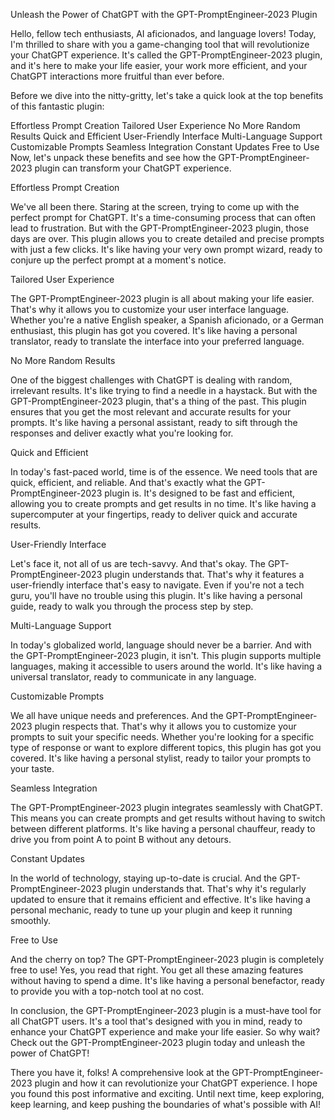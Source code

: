 Unleash the Power of ChatGPT with the GPT-PromptEngineer-2023 Plugin

Hello, fellow tech enthusiasts, AI aficionados, and language lovers! Today, I'm thrilled to share with you a game-changing tool that will revolutionize your ChatGPT experience. It's called the GPT-PromptEngineer-2023 plugin, and it's here to make your life easier, your work more efficient, and your ChatGPT interactions more fruitful than ever before.

Before we dive into the nitty-gritty, let's take a quick look at the top benefits of this fantastic plugin:

Effortless Prompt Creation
Tailored User Experience
No More Random Results
Quick and Efficient
User-Friendly Interface
Multi-Language Support
Customizable Prompts
Seamless Integration
Constant Updates
Free to Use
Now, let's unpack these benefits and see how the GPT-PromptEngineer-2023 plugin can transform your ChatGPT experience.

Effortless Prompt Creation

We've all been there. Staring at the screen, trying to come up with the perfect prompt for ChatGPT. It's a time-consuming process that can often lead to frustration. But with the GPT-PromptEngineer-2023 plugin, those days are over. This plugin allows you to create detailed and precise prompts with just a few clicks. It's like having your very own prompt wizard, ready to conjure up the perfect prompt at a moment's notice.

Tailored User Experience

The GPT-PromptEngineer-2023 plugin is all about making your life easier. That's why it allows you to customize your user interface language. Whether you're a native English speaker, a Spanish aficionado, or a German enthusiast, this plugin has got you covered. It's like having a personal translator, ready to translate the interface into your preferred language.

No More Random Results

One of the biggest challenges with ChatGPT is dealing with random, irrelevant results. It's like trying to find a needle in a haystack. But with the GPT-PromptEngineer-2023 plugin, that's a thing of the past. This plugin ensures that you get the most relevant and accurate results for your prompts. It's like having a personal assistant, ready to sift through the responses and deliver exactly what you're looking for.

Quick and Efficient

In today's fast-paced world, time is of the essence. We need tools that are quick, efficient, and reliable. And that's exactly what the GPT-PromptEngineer-2023 plugin is. It's designed to be fast and efficient, allowing you to create prompts and get results in no time. It's like having a supercomputer at your fingertips, ready to deliver quick and accurate results.

User-Friendly Interface

Let's face it, not all of us are tech-savvy. And that's okay. The GPT-PromptEngineer-2023 plugin understands that. That's why it features a user-friendly interface that's easy to navigate. Even if you're not a tech guru, you'll have no trouble using this plugin. It's like having a personal guide, ready to walk you through the process step by step.

Multi-Language Support

In today's globalized world, language should never be a barrier. And with the GPT-PromptEngineer-2023 plugin, it isn't. This plugin supports multiple languages, making it accessible to users around the world. It's like having a universal translator, ready to communicate in any language.

Customizable Prompts

We all have unique needs and preferences. And the GPT-PromptEngineer-2023 plugin respects that. That's why it allows you to customize your prompts to suit your specific needs. Whether you're looking for a specific type of response or want to explore different topics, this plugin has got you covered. It's like having a personal stylist, ready to tailor your prompts to your taste.

Seamless Integration

The GPT-PromptEngineer-2023 plugin integrates seamlessly with ChatGPT. This means you can create prompts and get results without having to switch between different platforms. It's like having a personal chauffeur, ready to drive you from point A to point B without any detours.

Constant Updates

In the world of technology, staying up-to-date is crucial. And the GPT-PromptEngineer-2023 plugin understands that. That's why it's regularly updated to ensure that it remains efficient and effective. It's like having a personal mechanic, ready to tune up your plugin and keep it running smoothly.

Free to Use

And the cherry on top? The GPT-PromptEngineer-2023 plugin is completely free to use! Yes, you read that right. You get all these amazing features without having to spend a dime. It's like having a personal benefactor, ready to provide you with a top-notch tool at no cost.

In conclusion, the GPT-PromptEngineer-2023 plugin is a must-have tool for all ChatGPT users. It's a tool that's designed with you in mind, ready to enhance your ChatGPT experience and make your life easier. So why wait? Check out the GPT-PromptEngineer-2023 plugin today and unleash the power of ChatGPT!

There you have it, folks! A comprehensive look at the GPT-PromptEngineer-2023 plugin and how it can revolutionize your ChatGPT experience. I hope you found this post informative and exciting. Until next time, keep exploring, keep learning, and keep pushing the boundaries of what's possible with AI!